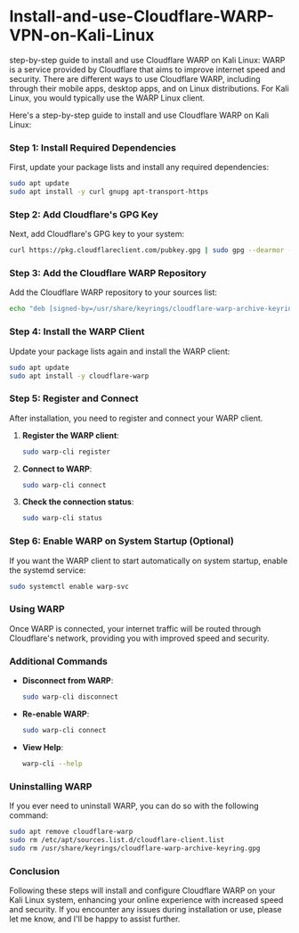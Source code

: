 # Install-and-use-Cloudflare-WARP-VPN-on-Kali-Linux
step-by-step guide to install and use Cloudflare WARP on Kali Linux:
WARP is a service provided by Cloudflare that aims to improve internet speed and security. There are different ways to use Cloudflare WARP, including through their mobile apps, desktop apps, and on Linux distributions. For Kali Linux, you would typically use the WARP Linux client.

Here's a step-by-step guide to install and use Cloudflare WARP on Kali Linux:

### Step 1: Install Required Dependencies

First, update your package lists and install any required dependencies:
```sh
sudo apt update
sudo apt install -y curl gnupg apt-transport-https
```

### Step 2: Add Cloudflare's GPG Key

Next, add Cloudflare's GPG key to your system:
```sh
curl https://pkg.cloudflareclient.com/pubkey.gpg | sudo gpg --dearmor -o /usr/share/keyrings/cloudflare-warp-archive-keyring.gpg
```

### Step 3: Add the Cloudflare WARP Repository

Add the Cloudflare WARP repository to your sources list:
```sh
echo "deb [signed-by=/usr/share/keyrings/cloudflare-warp-archive-keyring.gpg] https://pkg.cloudflareclient.com/ bookworm main" | sudo tee /etc/apt/sources.list.d/cloudflare-client.list
```

### Step 4: Install the WARP Client

Update your package lists again and install the WARP client:
```sh
sudo apt update
sudo apt install -y cloudflare-warp
```

### Step 5: Register and Connect

After installation, you need to register and connect your WARP client.

1. **Register the WARP client**:
   ```sh
   sudo warp-cli register
   ```

2. **Connect to WARP**:
   ```sh
   sudo warp-cli connect
   ```

3. **Check the connection status**:
   ```sh
   sudo warp-cli status
   ```

### Step 6: Enable WARP on System Startup (Optional)

If you want the WARP client to start automatically on system startup, enable the systemd service:
```sh
sudo systemctl enable warp-svc
```

### Using WARP

Once WARP is connected, your internet traffic will be routed through Cloudflare's network, providing you with improved speed and security.

### Additional Commands

- **Disconnect from WARP**:
  ```sh
  sudo warp-cli disconnect
  ```

- **Re-enable WARP**:
  ```sh
  sudo warp-cli connect
  ```

- **View Help**:
  ```sh
  warp-cli --help
  ```

### Uninstalling WARP

If you ever need to uninstall WARP, you can do so with the following command:
```sh
sudo apt remove cloudflare-warp
sudo rm /etc/apt/sources.list.d/cloudflare-client.list
sudo rm /usr/share/keyrings/cloudflare-warp-archive-keyring.gpg
```

### Conclusion

Following these steps will install and configure Cloudflare WARP on your Kali Linux system, enhancing your online experience with increased speed and security. If you encounter any issues during installation or use, please let me know, and I'll be happy to assist further.
